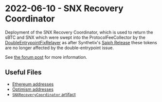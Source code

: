 # 2022-06-10 - SNX Recovery Coordinator

Deployment of the SNX Recovery Coordinator, which is used to return the sBTC and SNX which were swept into the ProtocolFeeCollector by the [DoubleEntrypointFixRelayer](../20220513-double-entrypoint-fix-relayer/readme.md) as after Synthetix's [Saiph Release](https://blog.synthetix.io/the-saiph-release/) these tokens are no longer affected by the double-entrypoint issue.

See [the forum post](https://forum.balancer.fi/t/tribe-dao-unclaimable-bal-rewards/3196) for more information.

## Useful Files

- [Ethereum addresses](./output/mainnet.json)
- [Optimism addresses](./output/optimism.json)
- [`SNXRecoveryCoordinator` artifact](./artifact/SNXRecoveryCoordinator.json)

